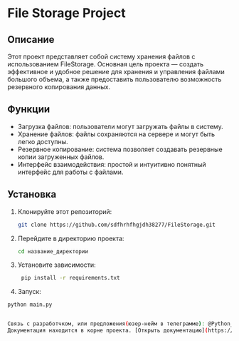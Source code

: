 # File Storage Project

## Описание

Этот проект представляет собой систему хранения файлов с использованием FileStorage. Основная цель проекта — создать эффективное и удобное решение для хранения и управления файлами большого объема, а также предоставить пользователю возможность резервного копирования данных.

## Функции

- Загрузка файлов: пользователи могут загружать файлы в систему.
- Хранение файлов: файлы сохраняются на сервере и могут быть легко доступны.
- Резервное копирование: система позволяет создавать резервные копии загруженных файлов.
- Интерфейс взаимодействия: простой и интуитивно понятный интерфейс для работы с файлами.

## Установка

1. Клонируйте этот репозиторий:

   ```bash
   git clone https://github.com/sdfhrhfhgjdh38277/FileStorage.git
2. Перейдите в директорию проекта:
    ```bash
   cd название_директории
3. Установите зависимости:
   ```bash
    pip install -r requirements.txt

4. Запуск:
  ```bash
  python main.py


Связь с разработчком, или предложения(юзер-нейм в телеграмме): @Python_tor
Документация находится в корне проекта. [Открыть документацию](https://github.com/sdfhrhfhgjdh38277/FileStorage/blob/main/FLS_Project_Documentation_Russian_lang.docx)

